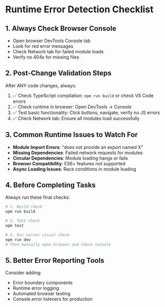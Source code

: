 # Runtime Error Detection Checklist

## 1. Always Check Browser Console
- Open browser DevTools Console tab
- Look for red error messages
- Check Network tab for failed module loads
- Verify no 404s for missing files

## 2. Post-Change Validation Steps
After ANY code changes, always:
1. ✅ Check TypeScript compilation: `npm run build` or check VS Code errors
2. ✅ Check runtime in browser: Open DevTools → Console
3. ✅ Test basic functionality: Click buttons, navigate, verify no JS errors
4. ✅ Check Network tab: Ensure all modules load successfully

## 3. Common Runtime Issues to Watch For
- **Module Import Errors**: "does not provide an export named X"
- **Missing Dependencies**: Failed network requests for modules
- **Circular Dependencies**: Module loading hangs or fails
- **Browser Compatibility**: ES6+ features not supported
- **Async Loading Issues**: Race conditions in module loading

## 4. Before Completing Tasks
Always run these final checks:
```bash
# 1. Build check
npm run build

# 2. Test check  
npm test

# 3. Dev server visual check
npm run dev
# Then manually open browser and check console
```

## 5. Better Error Reporting Tools
Consider adding:
- Error boundary components
- Runtime error logging
- Automated browser testing
- Console.error listeners for production